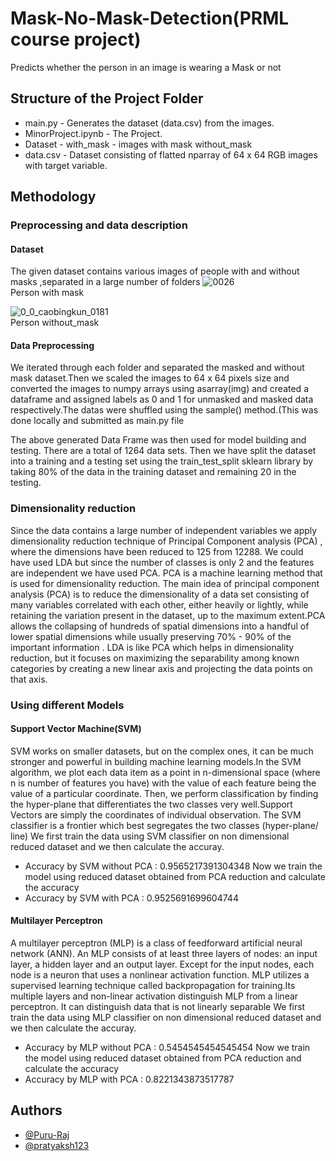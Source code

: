 
# Mask-No-Mask-Detection(PRML course project)

Predicts whether the person in an image is wearing a Mask or not


## Structure of the Project Folder
- main.py - Generates the dataset (data.csv) from the images.
- MinorProject.ipynb - The Project.
- Dataset - with_mask - images with mask without_mask
- data.csv - Dataset consisting of flatted nparray of 64 x 64 RGB images with target variable.

## Methodology

### Preprocessing and data description

#### Dataset
The given dataset contains various images of people with and without masks ,separated in a large
number of folders
![0026](https://user-images.githubusercontent.com/54506517/184806027-0bc03da8-534a-421e-ac3e-4be47416b4f1.jpg) <br/>
Person with mask

![0_0_caobingkun_0181](https://user-images.githubusercontent.com/54506517/184806171-334265a1-8fd5-4569-aa7b-a7df00e2a3ca.jpg) <br/>
Person without_mask

#### Data Preprocessing
We iterated through each folder and separated the masked and without mask dataset.Then we scaled the
images to 64 x 64 pixels size and converted the images to numpy arrays using asarray(img) and created a
dataframe and assigned labels as 0 and 1 for unmasked and masked data respectively.The datas were
shuffled using the sample() method.(This was done locally and submitted as main.py file

The above generated Data Frame was then used for model building and testing.
There are a total of 1264 data sets.
Then we have split the dataset into a training and a testing set using the train_test_split sklearn library by
taking 80% of the data in the training dataset and remaining 20 in the testing.

### Dimensionality reduction
Since the data contains a large number of independent variables we apply dimensionality
reduction technique of Principal Component analysis (PCA) , where the dimensions have been
reduced to 125 from 12288.
We could have used LDA but since the number of classes is only 2 and the features are
independent we have used PCA.
PCA is a machine learning method that is used for dimensionality reduction. The main idea of
principal component analysis (PCA) is to reduce the dimensionality of a data set consisting of
many variables correlated with each other, either heavily or lightly, while retaining the variation
present in the dataset, up to the maximum extent.PCA allows the collapsing of hundreds of spatial
dimensions into a handful of lower spatial dimensions while usually preserving 70% - 90% of the
important information .
LDA is like PCA which helps in dimensionality reduction, but it focuses on maximizing the
separability among known categories by creating a new linear axis and projecting the data points
on that axis.

### Using different Models
#### Support Vector Machine(SVM)
SVM works on smaller datasets, but on the complex ones, it
can be much stronger and powerful in building machine learning models.In the SVM algorithm, we plot
each data item as a point in n-dimensional space (where n is number of features you have) with the value
of each feature being the value of a particular coordinate. Then, we perform classification by finding the
hyper-plane that differentiates the two classes very well.Support Vectors are simply the coordinates of
individual observation. The SVM classifier is a frontier which best segregates the two classes
(hyper-plane/ line)
We first train the data using SVM classifier on non dimensional reduced dataset and we then calculate
the accuray.
- Accuracy by SVM without PCA :  0.9565217391304348
Now we train the model using reduced dataset obtained from PCA reduction and calculate the accuracy
- Accuracy by SVM with PCA : 0.9525691699604744

#### Multilayer Perceptron
A multilayer perceptron (MLP) is a class of feedforward artificial
neural network (ANN). An MLP consists of at least three layers of nodes: an input layer, a hidden layer
and an output layer. Except for the input nodes, each node is a neuron that uses a nonlinear activation
function. MLP utilizes a supervised learning technique called backpropagation for training.Its multiple
layers and non-linear activation distinguish MLP from a linear perceptron. It can distinguish data that is
not linearly separable
We first train the data using MLP classifier on non dimensional reduced dataset and we then calculate
the accuray.
- Accuracy by MLP without PCA : 0.5454545454545454
Now we train the model using reduced dataset obtained from PCA reduction and calculate the accuracy
- Accuracy by MLP with PCA : 0.8221343873517787


## Authors

- [@Puru-Raj](https://github.com/Puru-Raj)
- [@pratyaksh123](https://github.com/pratyaksh123)
